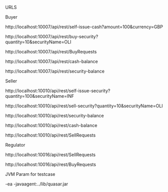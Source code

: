 URLS

Buyer

http://localhost:10007/api/rest/self-issue-cash?amount=100&currency=GBP

http://localhost:10007/api/rest/buy-security?quantity=10&securityName=OLI


http://localhost:10007/api/rest/BuyRequests

http://localhost:10007/api/rest/cash-balance

http://localhost:10007/api/rest/security-balance



Seller

http://localhost:10010/api/rest/self-issue-security?quantity=100&securityName=INF

http://localhost:10010/api/rest/sell-security?quantity=10&securityName=OLI

http://localhost:10010/api/rest/security-balance

http://localhost:10010/api/rest/cash-balance

http://localhost:10010/api/rest/SellRequests



Regulator

http://localhost:10016/api/rest/SellRequests

http://localhost:10016/api/rest/BuyRequests


JVM Param for testcase

-ea -javaagent:../lib/quasar.jar
